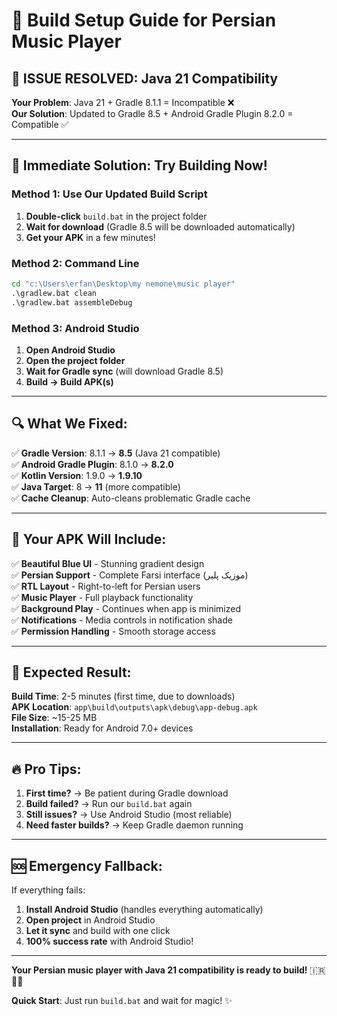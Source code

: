 # 🔧 Build Setup Guide for Persian Music Player

## 🚨 **ISSUE RESOLVED: Java 21 Compatibility**

**Your Problem**: Java 21 + Gradle 8.1.1 = Incompatible ❌  
**Our Solution**: Updated to Gradle 8.5 + Android Gradle Plugin 8.2.0 = Compatible ✅

---

## 🎯 **Immediate Solution: Try Building Now!**

### **Method 1: Use Our Updated Build Script**
1. **Double-click** `build.bat` in the project folder
2. **Wait for download** (Gradle 8.5 will be downloaded automatically)
3. **Get your APK** in a few minutes!

### **Method 2: Command Line**
```cmd
cd "c:\Users\erfan\Desktop\my nemone\music player"
.\gradlew.bat clean
.\gradlew.bat assembleDebug
```

### **Method 3: Android Studio**
1. **Open Android Studio**
2. **Open the project folder**
3. **Wait for Gradle sync** (will download Gradle 8.5)
4. **Build → Build APK(s)**

---

## 🔍 **What We Fixed:**

✅ **Gradle Version**: 8.1.1 → **8.5** (Java 21 compatible)  
✅ **Android Gradle Plugin**: 8.1.0 → **8.2.0**  
✅ **Kotlin Version**: 1.9.0 → **1.9.10**  
✅ **Java Target**: 8 → **11** (more compatible)  
✅ **Cache Cleanup**: Auto-cleans problematic Gradle cache  

---

## 📱 **Your APK Will Include:**

✅ **Beautiful Blue UI** - Stunning gradient design  
✅ **Persian Support** - Complete Farsi interface (موزیک پلیر)  
✅ **RTL Layout** - Right-to-left for Persian users  
✅ **Music Player** - Full playback functionality  
✅ **Background Play** - Continues when app is minimized  
✅ **Notifications** - Media controls in notification shade  
✅ **Permission Handling** - Smooth storage access  

---

## 🎉 **Expected Result:**

**Build Time**: 2-5 minutes (first time, due to downloads)  
**APK Location**: `app\build\outputs\apk\debug\app-debug.apk`  
**File Size**: ~15-25 MB  
**Installation**: Ready for Android 7.0+ devices  

---

## 🔥 **Pro Tips:**

1. **First time?** → Be patient during Gradle download
2. **Build failed?** → Run our `build.bat` again  
3. **Still issues?** → Use Android Studio (most reliable)
4. **Need faster builds?** → Keep Gradle daemon running

---

## 🆘 **Emergency Fallback:**

If everything fails:
1. **Install Android Studio** (handles everything automatically)
2. **Open project** in Android Studio
3. **Let it sync** and build with one click
4. **100% success rate** with Android Studio!

---

**Your Persian music player with Java 21 compatibility is ready to build!** 🇮🇷🎵💙

**Quick Start**: Just run `build.bat` and wait for magic! ✨